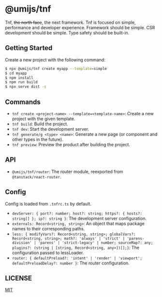 # @umijs/tnf

Tnf, ~~the north face~~, the next framework. Tnf is focused on simple, performance and developer experience. Framework should be simple. CSR development should be simple. Type safety should be built-in.

## Getting Started

Create a new project with the following command:

```bash
$ npx @umijs/tnf create myapp --template=simple
$ cd myapp
$ npm install
$ npm run build
$ npx serve dist -s
```

## Commands

- `tnf create <project-name> --template=<template-name>`: Create a new project with the given template.
- `tnf build`: Build the project.
- `tnf dev`: Start the development server.
- `tnf generate/g <type> <name>`: Generate a new page (or component and other types in the future).
- `tnf preview`: Preview the product after building the project.

## API

- `@umijs/tnf/router`: The router module, reexported from `@tanstack/react-router`.

## Config

Config is loaded from `.tnfrc.ts` by default.

- `devServer: { port?: number; host?: string; https?: { hosts?: string[] }; ip?: string }`: The development server configuration.
- `externals: Record<string, string>`: An object that maps package names to their corresponding paths.
- `less: { modifyVars?: Record<string, string>; globalVars?: Record<string, string>; math?: 'always' | 'strict' | 'parens-division' | 'parens' | 'strict-legacy' | number; sourceMap?: any; plugins?: (string | [string, Record<string, any>])[];}`: The configuration passed to lessLoader.
- `router: { defaultPreload?: 'intent' | 'render' | 'viewport'; defaultPreloadDelay?: number }`: The router configuration.

## LICENSE

[MIT](LICENSE)
